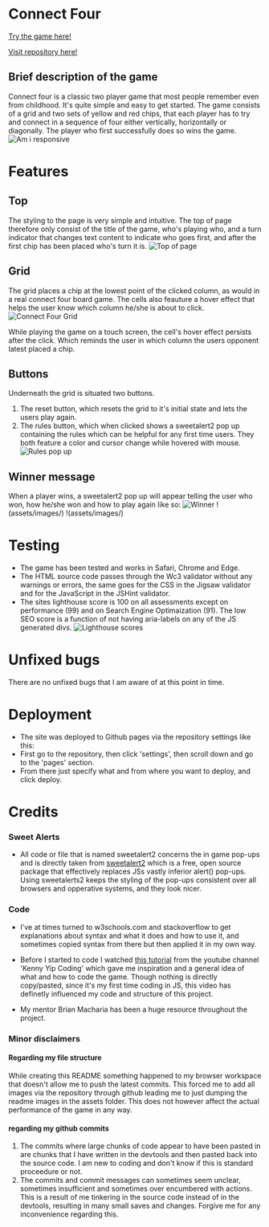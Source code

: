 # Connect Four
[Try the game here!](https://alexanderglemme.github.io/connectFour/)

[Visit repository here!](https://github.com/alexanderglemme/connectFour)

## Brief description of the game
Connect four is a classic two player game that most people remember even from childhood. It's quite simple and easy to get started. The game consists of a grid and two sets of yellow and red chips, that each player has to try and connect in a sequence of four either vertically, horizontally or diagonally. The player who first successfully does so wins the game.
![Am i responsive](assets/screenshot-amirespc4.jpg)

# Features

## Top
The styling to the page is very simple and intuitive. The top of page therefore only consist of the title of the game, who's playing who, and a turn indicator that changes text content to indicate who goes first, and after the first chip has been placed who's turn it is.
![Top of page](assets/screenshot-top-of-c4.jpg)

## Grid
The grid places a chip at the lowest point of the clicked column, as would in a real connect four board game. The cells also feauture a hover effect that helps the user know which column he/she is about to click.
![Connect Four Grid](assets/screenshot-c4-grid.jpg)

While playing the game on a touch screen, the cell's hover effect persists after the click. Which reminds the user in which column the users opponent latest placed a chip. 

## Buttons
Underneath the grid is situated two buttons.
1. The reset button, which resets the grid to it's initial state and lets the users play again.
2. The rules button, which when clicked shows a sweetalert2 pop up containing the rules which can be helpful for any first time users.
They both feature a color and cursor change while hovered with mouse.
![Rules pop up](assets/screenshot-rules-c4.jpg)

## Winner message
When a player wins, a sweetalert2 pop up will appear telling the user who won, how he/she won and how to play again like so:
![Winner](assets/screenshot-winner-c4.jpg)
!(assets/images/)
!(assets/images/)

# Testing
- The game has been tested and works in Safari, Chrome and Edge.
- The HTML source code passes through the Wc3 validator without any warnings or errors, the same goes for the CSS in the Jigsaw validator and for the JavaScript in the JSHint validator.
- The sites lighthouse score is 100 on all assessments except on performance (99) and on Search Engine Optimaization (91). The low SEO score is a function of not having aria-labels on any of the JS generated divs.
![Lighthouse scores](assets/screenshot-lighthouse-c4-1.jpg)

# Unfixed bugs
There are no unfixed bugs that I am aware of at this point in time.

# Deployment
- The site was deployed to Github pages via the repository settings like this: 
- First go to the repository, then click 'settings', then scroll down and go to the 'pages' section.
- From there just specify what and from where you want to deploy, and click deploy.

# Credits

### Sweet Alerts
- All code or file that is named sweetalert2 concerns the in game pop-ups and is directly taken from [sweetalert2](https://sweetalert2.github.io/#examples) which is a free, open source package that effectively replaces JSs vastly inferior alert() pop-ups. Using sweetalerts2 keeps the styling of the pop-ups consistent over all browsers and opperative systems, and they look nicer.

### Code
- I've at times turned to w3schools.com and stackoverflow to get explanations about syntax and what it does and how to use it, and sometimes copied syntax from there but then applied it in my own way.

- Before I started to code I watched [this tutorial](https://www.youtube.com/watch?v=4ARsthVnCTg&t=809s) from the youtube channel 'Kenny Yip Coding' which gave me inspiration and a general idea of what and how to code the game. Though nothing is directly copy/pasted, since it's my first time coding in JS, this video has definetly influenced my code and structure of this project.

- My mentor Brian Macharia has been a huge resource throughout the project.

### Minor disclaimers
#### Regarding my file structure
While creating this README something happened to my browser workspace that doesn't allow me to push the latest commits. This forced me to add all images via the repository through github leading me to just dumping the readme images in the assets folder. This does not however affect the actual performance of the game in any way.
#### regarding my github commits
1. The commits where large chunks of code appear to have been pasted in are chunks that I have written in the devtools and then pasted back into the source code. I am new to coding and don't know if this is standard proceedure or not.
2. The commits and commit messages can sometimes seem unclear, sometimes insufficient and sometimes over encumbered with actions. This is a result of me tinkering in the source code instead of in the devtools, resulting in many small saves and changes. Forgive me for any inconvenience regarding this.
